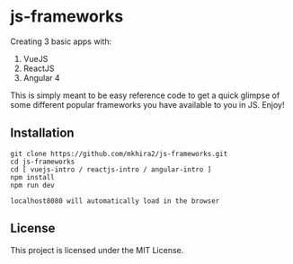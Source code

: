 # js-frameworks

Creating 3 basic apps with:
1) VueJS
2) ReactJS
3) Angular 4

This is simply meant to be easy reference code to get a quick glimpse of some different popular frameworks you have available to you in JS. Enjoy!

## Installation

```
git clone https://github.com/mkhira2/js-frameworks.git
cd js-frameworks
cd [ vuejs-intro / reactjs-intro / angular-intro ]
npm install
npm run dev

localhost8080 will automatically load in the browser
```

## License

This project is licensed under the MIT License.
